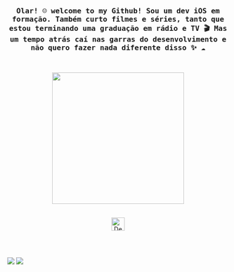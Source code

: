 <h3 align="center"><samp> Olar! ☺️ welcome to my Github! Sou um dev iOS em formação. Também curto filmes e séries, tanto que estou terminando uma graduação em rádio e TV 🎬 Mas um tempo atrás caí nas garras do desenvolvimento e não quero fazer nada diferente disso ✨ ☁️ </samp></h4>
<br>
<p align="center">
  <img width="300" src="https://64.media.tumblr.com/2dced32b6e6233015082fb3b784febc8/c8399938a52f32ef-f0/s500x750/05cbeab66bd13327bae4f79f4838e635511a1f7d.gif">
</p>


<p align="center">
<br>
  <img align="center" alt="Denis-Apple" height="30" width="30" src="https://upload.wikimedia.org/wikipedia/commons/8/84/Apple_Computer_Logo_rainbow.svg">
</p>

</div>
<div style="display: inline_block"><br>
 
  ##

 
<div> 
  <a href = "mailto:denis.andrade@live.com"><img src="https://img.shields.io/badge/Outlook-0F1216?style=for-the-badge&logo=microsoft-outlook&logoColor=white" target="_blank"></a>
  <a href="https://www.linkedin.com/in/denis-andrade-331617195/" target="_blank"><img src="https://img.shields.io/badge/-LinkedIn-0F1216?style=for-the-badge&logo=linkedin&logoColor=white" target="_blank"></a> 
</div>
